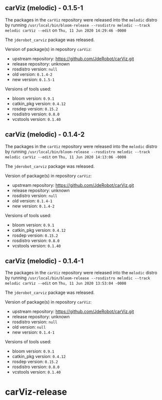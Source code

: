 ## carViz (melodic) - 0.1.5-1

The packages in the `carViz` repository were released into the `melodic` distro by running `/usr/local/bin/bloom-release --rosdistro melodic --track melodic carViz --edit` on `Thu, 11 Jun 2020 14:29:46 -0000`

The `jderobot_carviz` package was released.

Version of package(s) in repository `carViz`:

- upstream repository: https://github.com/JdeRobot/carViz.git
- release repository: unknown
- rosdistro version: `null`
- old version: `0.1.4-2`
- new version: `0.1.5-1`

Versions of tools used:

- bloom version: `0.9.1`
- catkin_pkg version: `0.4.12`
- rosdep version: `0.15.2`
- rosdistro version: `0.8.0`
- vcstools version: `0.1.40`


## carViz (melodic) - 0.1.4-2

The packages in the `carViz` repository were released into the `melodic` distro by running `/usr/local/bin/bloom-release --rosdistro melodic --track melodic carViz --edit` on `Thu, 11 Jun 2020 14:13:06 -0000`

The `jderobot_carviz` package was released.

Version of package(s) in repository `carViz`:

- upstream repository: https://github.com/JdeRobot/carViz.git
- release repository: unknown
- rosdistro version: `null`
- old version: `0.1.4-1`
- new version: `0.1.4-2`

Versions of tools used:

- bloom version: `0.9.1`
- catkin_pkg version: `0.4.12`
- rosdep version: `0.15.2`
- rosdistro version: `0.8.0`
- vcstools version: `0.1.40`


## carViz (melodic) - 0.1.4-1

The packages in the `carViz` repository were released into the `melodic` distro by running `/usr/local/bin/bloom-release --rosdistro melodic --track melodic carViz --edit` on `Thu, 11 Jun 2020 13:53:04 -0000`

The `jderobot_carviz` package was released.

Version of package(s) in repository `carViz`:

- upstream repository: https://github.com/JdeRobot/carViz.git
- release repository: unknown
- rosdistro version: `null`
- old version: `null`
- new version: `0.1.4-1`

Versions of tools used:

- bloom version: `0.9.1`
- catkin_pkg version: `0.4.12`
- rosdep version: `0.15.2`
- rosdistro version: `0.8.0`
- vcstools version: `0.1.40`


# carViz-release
